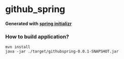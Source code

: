 # github_spring

#### Generated with [spring initializr](https://start.spring.io/)

### How to build application?
```
mvn install
java -jar ./target/githubspring-0.0.1-SNAPSHOT.jar
``` 